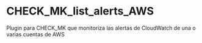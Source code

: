 # CHECK_MK_list_alerts_AWS
Plugin para CHECK_MK que monitoriza las alertas de CloudWatch de una o varias cuentas de AWS
